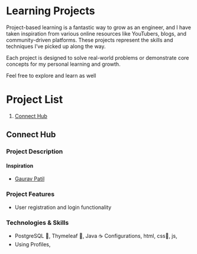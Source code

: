 # Learning Projects
Project-based learning is a fantastic way to grow as an engineer, and I have taken inspiration from various online resources like YouTubers, blogs, and community-driven platforms. These projects represent the skills and techniques I’ve picked up along the way.

Each project is designed to solve real-world problems or demonstrate core concepts for my personal learning and growth.

Feel free to explore and learn as well

# Project List 
1. [Connect Hub](#project-1)


## Connect Hub
### Project Description

#### Inspiration
- [Gaurav Patil](https://www.youtube.com/@gauravpatil_13) 

### Project Features
* User registration and login functionality 

### Technologies & Skills
- PostgreSQL 🐘, Thymeleaf 🍃,  Java ☕️ Configurations, html, css🎨, js, 
- Using Profiles, 





